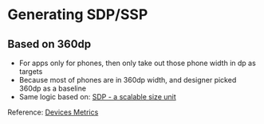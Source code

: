 # Generating SDP/SSP
## Based on 360dp

* For apps only for phones, then only take out those phone width in dp as targets
* Because most of phones are in 360dp width, and designer picked 360dp as a baseline
* Same logic based on: [SDP - a scalable size unit](https://github.com/intuit/sdp)

Reference: [Devices Metrics](https://material.io/tools/devices/)
